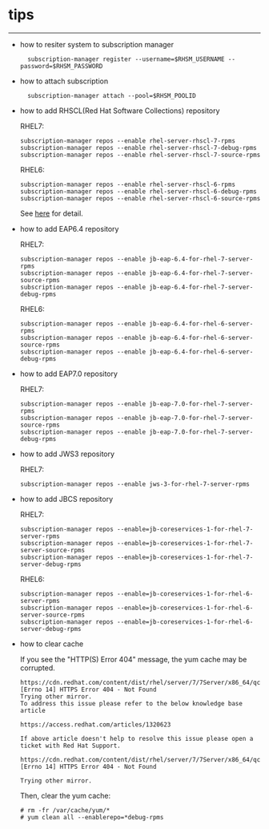 # tips
---

* how to resiter system to subscription manager

        subscription-manager register --username=$RHSM_USERNAME --password=$RHSM_PASSWORD

* how to attach subscription

        subscription-manager attach --pool=$RHSM_POOLID

* how to add RHSCL(Red Hat Software Collections) repository

  RHEL7:

      subscription-manager repos --enable rhel-server-rhscl-7-rpms
      subscription-manager repos --enable rhel-server-rhscl-7-debug-rpms
      subscription-manager repos --enable rhel-server-rhscl-7-source-rpms

  RHEL6:

      subscription-manager repos --enable rhel-server-rhscl-6-rpms
      subscription-manager repos --enable rhel-server-rhscl-6-debug-rpms
      subscription-manager repos --enable rhel-server-rhscl-6-source-rpms

  See [here](https://access.redhat.com/documentation/en-US/Red_Hat_Software_Collections/2/html/2.2_Release_Notes/chap-Installation.html) for detail.

* how to add EAP6.4 repository

  RHEL7:

      subscription-manager repos --enable jb-eap-6.4-for-rhel-7-server-rpms
      subscription-manager repos --enable jb-eap-6.4-for-rhel-7-server-source-rpms
      subscription-manager repos --enable jb-eap-6.4-for-rhel-7-server-debug-rpms

  RHEL6:

      subscription-manager repos --enable jb-eap-6.4-for-rhel-6-server-rpms
      subscription-manager repos --enable jb-eap-6.4-for-rhel-6-server-source-rpms
      subscription-manager repos --enable jb-eap-6.4-for-rhel-6-server-debug-rpms

* how to add EAP7.0 repository

  RHEL7:

      subscription-manager repos --enable jb-eap-7.0-for-rhel-7-server-rpms
      subscription-manager repos --enable jb-eap-7.0-for-rhel-7-server-source-rpms
      subscription-manager repos --enable jb-eap-7.0-for-rhel-7-server-debug-rpms

* how to add JWS3 repository

  RHEL7:

      subscription-manager repos --enable jws-3-for-rhel-7-server-rpms

* how to add JBCS repository

  RHEL7:

      subscription-manager repos --enable=jb-coreservices-1-for-rhel-7-server-rpms
      subscription-manager repos --enable=jb-coreservices-1-for-rhel-7-server-source-rpms
      subscription-manager repos --enable=jb-coreservices-1-for-rhel-7-server-debug-rpms

  RHEL6:

      subscription-manager repos --enable=jb-coreservices-1-for-rhel-6-server-rpms
      subscription-manager repos --enable=jb-coreservices-1-for-rhel-6-server-source-rpms
      subscription-manager repos --enable=jb-coreservices-1-for-rhel-6-server-debug-rpms

* how to clear cache

  If you see the "HTTP(S) Error 404" message, the yum cache may be corrupted.

      https://cdn.redhat.com/content/dist/rhel/server/7/7Server/x86_64/qci/1.0/debug/repodata/repomd.xml: [Errno 14] HTTPS Error 404 - Not Found
      Trying other mirror.
      To address this issue please refer to the below knowledge base article
      
      https://access.redhat.com/articles/1320623
      
      If above article doesn't help to resolve this issue please open a ticket with Red Hat Support.
      
      https://cdn.redhat.com/content/dist/rhel/server/7/7Server/x86_64/qci/1.1/debug/repodata/repomd.xml: [Errno 14] HTTPS Error 404 - Not Found

      Trying other mirror.

  Then, clear the yum cache:

      # rm -fr /var/cache/yum/*
      # yum clean all --enablerepo=*debug-rpms
